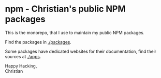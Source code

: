 # npm - Christian's public NPM packages

This is the monorepo, that I use to maintain my public NPM packages.

Find the packages in [./packages](./packages/).

Some packages have dedicated websites for their documentation, find their sources at [./apps](./apps/).

Happy Hacking,  
Christian
